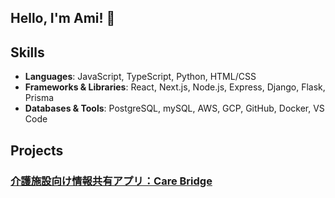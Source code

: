 ## Hello, I'm Ami! 👋

<!--
**iyonagamy/iyonagamy** is a ✨ _special_ ✨ repository because its `README.md` (this file) appears on your GitHub profile.
-->

## Skills

- **Languages**: JavaScript, TypeScript, Python, HTML/CSS
- **Frameworks & Libraries**: React, Next.js, Node.js, Express, Django, Flask, Prisma
- **Databases & Tools**: PostgreSQL, mySQL, AWS, GCP, GitHub, Docker, VS Code

## Projects

### [介護施設向け情報共有アプリ：Care Bridge](https://github.com/ms-engineer-bc24-06/CareBridge)
